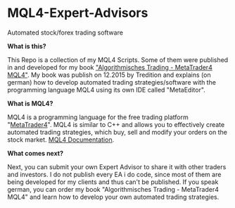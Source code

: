 # MQL4-Expert-Advisors
Automated stock/forex trading software

<b>What is this?</b>

This Repo is a collection of my MQL4 Scripts. Some of them were published in and developed for my book <a href="https://goo.gl/sE0aPm">"Algorithmisches Trading - MetaTrader4 MQL4"</a>. My book was publish on 12.2015 by Tredition and explains (on german) how to develop automated trading strategies/software with the programming language MQL4 using its own IDE called "MetaEditor". 


<b>What is MQL4?</b>

MQL4 is a programming language for the free trading platform "<a href="https://www.metatrader4.com/en/download">MetaTrader4</a>". MQL4 is similar to C++ and allows you to effectively create automated trading strategies, which buy, sell and modify your orders on the stock market. <a href="https://docs.mql4.com/">MQL4 Documentation</a>.


<b>What comes next?</b>

Next, you can submit your own Expert Advisor to share it with other traders and investors. I do not publish every EA i do code, since most of them are being developed for my clients and thus can't be published. If you speak german, you can order my book "Algorithmisches Trading - MetaTrader4 MQL4" and learn how to develop your own automated trading strategies.
